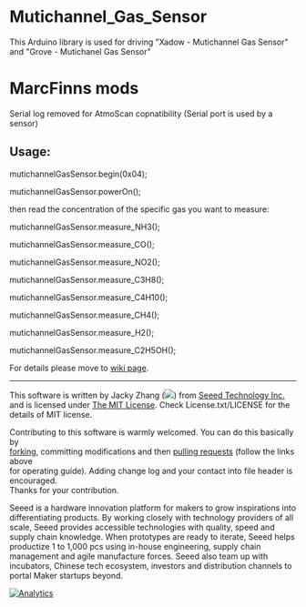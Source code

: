 # Mutichannel_Gas_Sensor
This Arduino library is used for driving "Xadow - Mutichannel Gas Sensor" and "Grove - Mutichanel Gas Sensor"

# MarcFinns mods
Serial log removed for AtmoScan copnatibility (Serial port is used by a sensor)

## Usage:

mutichannelGasSensor.begin(0x04);

mutichannelGasSensor.powerOn();

then read the concentration of the specific gas you want to measure:

mutichannelGasSensor.measure_NH3();

mutichannelGasSensor.measure_CO();

mutichannelGasSensor.measure_NO2();

mutichannelGasSensor.measure_C3H8();

mutichannelGasSensor.measure_C4H10();

mutichannelGasSensor.measure_CH4();

mutichannelGasSensor.measure_H2();

mutichannelGasSensor.measure_C2H5OH();

For details please move to [wiki page](http://www.seeedstudio.com/wiki/Grove_-_Multichannel_Gas_Sensor).
 
 
 
----

This software is written by Jacky Zhang (![](http://www.seeedstudio.com/wiki/images/8/8f/Email_addr_of_jacky_zhang.png)) from [Seeed Technology Inc.](http://www.seeed.cc) and is licensed under [The MIT License](http://opensource.org/licenses/mit-license.php). Check License.txt/LICENSE for the details of MIT license.<br>

Contributing to this software is warmly welcomed. You can do this basically by<br>
[forking](https://help.github.com/articles/fork-a-repo), committing modifications and then [pulling requests](https://help.github.com/articles/using-pull-requests) (follow the links above<br>
for operating guide). Adding change log and your contact into file header is encouraged.<br>
Thanks for your contribution.

Seeed is a hardware innovation platform for makers to grow inspirations into differentiating products. By working closely with technology providers of all scale, Seeed provides accessible technologies with quality, speed and supply chain knowledge. When prototypes are ready to iterate, Seeed helps productize 1 to 1,000 pcs using in-house engineering, supply chain management and agile manufacture forces. Seeed also team up with incubators, Chinese tech ecosystem, investors and distribution channels to portal Maker startups beyond.


[![Analytics](https://ga-beacon.appspot.com/UA-46589105-3/Mutichannel_Gas_Sensor)](https://github.com/igrigorik/ga-beacon)
